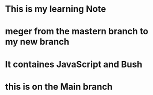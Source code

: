 # This is my learning Note
#  meger from the mastern branch to my new branch
# It containes JavaScript and Bush

# this is on the Main branch